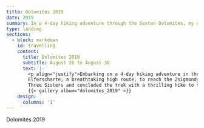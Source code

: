 ```yaml
---
title: Dolomites 2019
date: 2019
summary: In a 4-day hiking adventure through the Sexten Dolomites, my girlfriend and I traversed the Elferscharte to the Zsigmondyhütte, circled the iconic Three Sisters amid stunning alpine landscapes.
type: landing
sections:
  - block: markdown
    id: travelling
    content:
      title: Dolomites 2019
      subtitle: August 26 to August 30
      text: |-
        <p align="justify">Embarking on a 4-day hiking adventure in the Sexten Dolomites, my girlfriend and I traversed the 
        Elferscharte, a breathtaking high route, to reach the Zsigmondyhütte. Continuing our journey, we circled the iconic 
        Three Sisters and concluded the trek with a thrilling hike to the beautiful Misurina Lake.</p>
        {{< gallery album="dolomites_2019" >}}
    design:
      columns: '1'
---
```

Dolomites 2019
